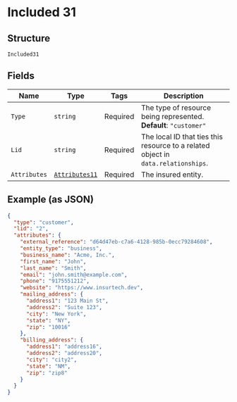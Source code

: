 
# Included 31

## Structure

`Included31`

## Fields

| Name | Type | Tags | Description |
|  --- | --- | --- | --- |
| `Type` | `string` | Required | The type of resource being represented.<br>**Default**: `"customer"` |
| `Lid` | `string` | Required | The local ID that ties this resource to a related object in `data.relationships`. |
| `Attributes` | [`Attributes11`](../../doc/models/attributes-11.md) | Required | The insured entity. |

## Example (as JSON)

```json
{
  "type": "customer",
  "lid": "2",
  "attributes": {
    "external_reference": "d64d47eb-c7a6-4128-985b-0ecc79284608",
    "entity_type": "business",
    "business_name": "Acme, Inc.",
    "first_name": "John",
    "last_name": "Smith",
    "email": "john.smith@example.com",
    "phone": "9175551212",
    "website": "https://www.insurtech.dev",
    "mailing_address": {
      "address1": "123 Main St",
      "address2": "Suite 123",
      "city": "New York",
      "state": "NY",
      "zip": "10016"
    },
    "billing_address": {
      "address1": "address16",
      "address2": "address20",
      "city": "city2",
      "state": "NM",
      "zip": "zip8"
    }
  }
}
```

